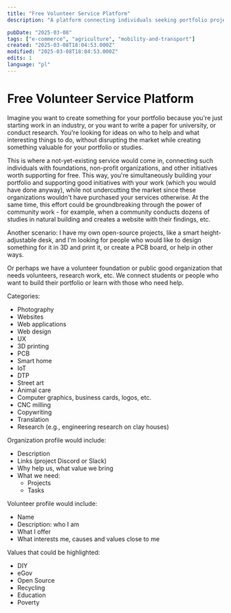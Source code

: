 ```yaml
---
title: "Free Volunteer Service Platform"
description: "A platform connecting individuals seeking portfolio projects with non-profits and social initiatives needing volunteer expertise."

pubDate: "2025-03-08"
tags: ["e-commerce", "agriculture", "mobility-and-transport"]
created: "2025-03-08T18:04:53.000Z"
modified: "2025-03-08T18:04:53.000Z"
edits: 1
language: "pl"
---
```


# Free Volunteer Service Platform

Imagine you want to create something for your portfolio because you're just starting work in an industry, or you want to write a paper for university, or conduct research. You're looking for ideas on who to help and what interesting things to do, without disrupting the market while creating something valuable for your portfolio or studies.

This is where a not-yet-existing service would come in, connecting such individuals with foundations, non-profit organizations, and other initiatives worth supporting for free. This way, you're simultaneously building your portfolio and supporting good initiatives with your work (which you would have done anyway), while not undercutting the market since these organizations wouldn't have purchased your services otherwise. At the same time, this effort could be groundbreaking through the power of community work - for example, when a community conducts dozens of studies in natural building and creates a website with their findings, etc.

Another scenario: I have my own open-source projects, like a smart height-adjustable desk, and I'm looking for people who would like to design something for it in 3D and print it, or create a PCB board, or help in other ways.

Or perhaps we have a volunteer foundation or public good organization that needs volunteers, research work, etc. We connect students or people who want to build their portfolio or learn with those who need help.

Categories:
* Photography
* Websites
* Web applications
* Web design
* UX
* 3D printing
* PCB
* Smart home
* IoT
* DTP
* Street art
* Animal care
* Computer graphics, business cards, logos, etc.
* CNC milling
* Copywriting
* Translation
* Research (e.g., engineering research on clay houses)

Organization profile would include:
- Description
- Links (project Discord or Slack)
- Why help us, what value we bring
- What we need:
  - Projects
  - Tasks

Volunteer profile would include:
- Name
- Description: who I am
- What I offer
- What interests me, causes and values close to me

Values that could be highlighted:
- DIY
- eGov
- Open Source
- Recycling
- Education
- Poverty


